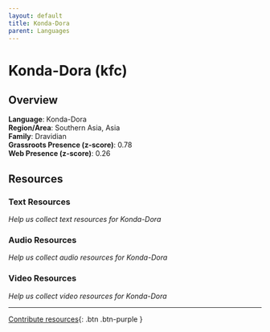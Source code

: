 ```yaml
---
layout: default
title: Konda-Dora
parent: Languages
---
```


# Konda-Dora (kfc)

## Overview

**Language**: Konda-Dora  
**Region/Area**: Southern Asia, Asia  
**Family**: Dravidian  
**Grassroots Presence (z-score)**: 0.78  
**Web Presence (z-score)**: 0.26  

## Resources

### Text Resources
*Help us collect text resources for Konda-Dora*

### Audio Resources
*Help us collect audio resources for Konda-Dora*

### Video Resources
*Help us collect video resources for Konda-Dora*

---

[Contribute resources](https://forms.office.com/e/1SfLJx3u1r){: .btn .btn-purple }
